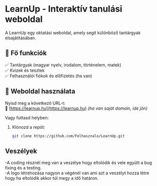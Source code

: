 # LearnUp - Interaktív tanulási weboldal  

A LearnUp egy oktatási weboldal, amely segít különböző tantárgyak elsajátításában.  

## 🌟 Fő funkciók  
✅ Tantárgyak (magyar nyelv, irodalom, történelem, matek)  
✅ Kvízek és tesztek  
✅ Felhasználói fiókok és előfizetés (ha van)  

## 🚀 Weboldal használata  
Nyisd meg a következő URL-t:  
🔗 [https://learnup.hu](https://learnup.hu) *(ha van saját domain, ide jön)*  

Vagy futtasd helyben:  
1. Klónozd a repót:  
   ```sh
   git clone https://github.com/Felhasznalo/LearnUp.git
## Veszélyek
-A coding résznél meg van a veszélye hogy eltolódik és vele együtt a bug fixing és a testing.
<br>-A logo létrehozása nagyon a végénél van ami azt a veszélyt hozza létre hogy ha eltolódik akkor túl megy a idő határon.
